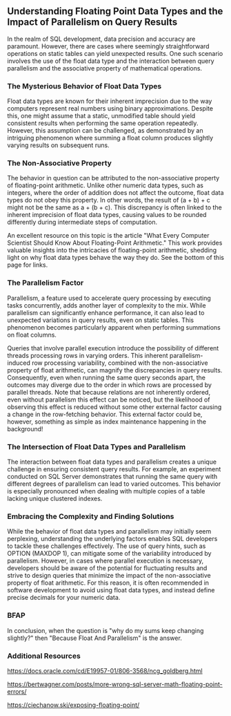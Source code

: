 ## Understanding Floating Point Data Types and the Impact of Parallelism on Query Results

In the realm of SQL development, data precision and accuracy are paramount. However, there are cases where seemingly straightforward operations on static tables can yield unexpected results. One such scenario involves the use of the float data type and the interaction between query parallelism and the associative property of mathematical operations.

### The Mysterious Behavior of Float Data Types
Float data types are known for their inherent imprecision due to the way computers represent real numbers using binary approximations. Despite this, one might assume that a static, unmodified table should yield consistent results when performing the same operation repeatedly. However, this assumption can be challenged, as demonstrated by an intriguing phenomenon where summing a float column produces slightly varying results on subsequent runs.

### The Non-Associative Property
The behavior in question can be attributed to the non-associative property of floating-point arithmetic. Unlike other numeric data types, such as integers, where the order of addition does not affect the outcome, float data types do not obey this property. In other words, the result of (a + b) + c might not be the same as a + (b + c). This discrepancy is often linked to the inherent imprecision of float data types, causing values to be rounded differently during intermediate steps of computation.

An excellent resource on this topic is the article "What Every Computer Scientist Should Know About Floating-Point Arithmetic." This work provides valuable insights into the intricacies of floating-point arithmetic, shedding light on why float data types behave the way they do. See the bottom of this page for links.

### The Parallelism Factor
Parallelism, a feature used to accelerate query processing by executing tasks concurrently, adds another layer of complexity to the mix. While parallelism can significantly enhance performance, it can also lead to unexpected variations in query results, even on static tables. This phenomenon becomes particularly apparent when performing summations on float columns.

Queries that involve parallel execution introduce the possibility of different threads processing rows in varying orders. This inherent parallelism-induced row processing variability, combined with the non-associative property of float arithmetic, can magnify the discrepancies in query results. Consequently, even when running the same query seconds apart, the outcomes may diverge due to the order in which rows are processed by parallel threads. Note that because relations are not inherently ordered, even without parallelism this effect can be noticed, but the likelihood of observing this effect is reduced without some other external factor causing a change in the row-fetching behavior. This external factor could be, however, something as simple as index maintenance happening in the background!

### The Intersection of Float Data Types and Parallelism
The interaction between float data types and parallelism creates a unique challenge in ensuring consistent query results. For example, an experiment conducted on SQL Server demonstrates that running the same query with different degrees of parallelism can lead to varied outcomes. This behavior is especially pronounced when dealing with multiple copies of a table lacking unique clustered indexes.

### Embracing the Complexity and Finding Solutions
While the behavior of float data types and parallelism may initially seem perplexing, understanding the underlying factors enables SQL developers to tackle these challenges effectively. The use of query hints, such as OPTION (MAXDOP 1), can mitigate some of the variability introduced by parallelism. However, in cases where parallel execution is necessary, developers should be aware of the potential for fluctuating results and strive to design queries that minimize the impact of the non-associative property of float arithmetic. For this reason, it is often recommended in software development to avoid using float data types, and instead define precise decimals for your numeric data.

### BFAP
In conclusion, when the question is "why do my sums keep changing slightly?" then "Because Float And Parallelism" is the answer.

### Additional Resources
https://docs.oracle.com/cd/E19957-01/806-3568/ncg_goldberg.html

https://bertwagner.com/posts/more-wrong-sql-server-math-floating-point-errors/

https://ciechanow.ski/exposing-floating-point/